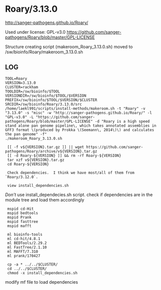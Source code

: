 Roary/3.13.0
============

<http://sanger-pathogens.github.io/Roary/>

Used under license:
GPL-v3.0
<https://github.com/sanger-pathogens/Roary/blob/master/GPL-LICENSE>

Structure creating script (makeroom_Roary_3.13.0.sh) moved to /sw/bioinfo/Roary/makeroom_3.13.0.sh

LOG
---

    TOOL=Roary
    VERSION=3.13.0
    CLUSTER=rackham
    TOOLDIR=/sw/bioinfo/$TOOL
    VERSIONDIR=/sw/bioinfo/$TOOL/$VERSION
    PREFIX=/sw/bioinfo/$TOOL/$VERSION/$CLUSTER
    SRCDIR=/sw/bioinfo/Roary/3.13.0/src
    /home/laekl991/scripts/install-methods/makeroom.sh -t "Roary" -v "3.13.0" -s "misc" -w "http://sanger-pathogens.github.io/Roary/" -l "GPL-v3.0" -L "https://github.com/sanger-pathogens/Roary/blob/master/GPL-LICENSE" -d "Roary is a high speed stand alone pan genome pipeline\, which takes annotated assemblies in GFF3 format \(produced by Prokka \(Seemann\, 2014\)\) and calculates the pan genome" -f"
    ./makeroom_Roary_3.13.0.sh

     [[ -f v${VERSION}.tar.gz ]] || wget https://github.com/sanger-pathogens/Roary/archive/v${VERSION}.tar.gz
     [[ -d Roary-${VERSION} ]] && rm -rf Roary-${VERSION}
     tar xzf v${VERSION}.tar.gz
     cd Roary-${VERSION}
     
     Check dependencies.  I think we have most/all of them from `Roary/3.12.0`.
     
     view install_dependencies.sh

*Don't* use install_dependecies.sh script. check if dependencies are in the module tree and load them accordingly
     
     mspid cd-Hit
     mspid bedtools
     mspid Prank
     mspid fasttree
     mspid mafft

     ml bioinfo-tools
     ml cd-hit/4.8.1
     ml BEDTools/2.29.2
     ml FastTree/2.1.10
     ml MAFFT/7.310
     ml prank/170427

     cp -a * ../../$CLUSTER/
     cd ../../$CLUSTER/
     chmod -x install_dependencies.sh  
     
modify mf file to load dependencies

